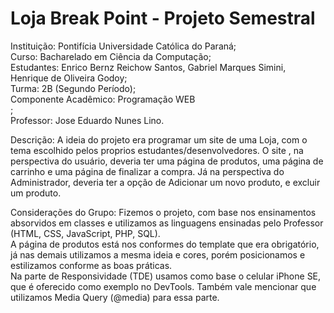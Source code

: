 # Loja Break Point - Projeto Semestral<br>

Instituição: Pontifícia Universidade Católica do Paraná;<br>
Curso: Bacharelado em Ciência da Computação;<br>
Estudantes: Enrico Bernz Reichow Santos, Gabriel Marques Simini, Henrique de Oliveira Godoy;<br>
Turma: 2B (Segundo Período);<br>
Componente Acadêmico: Programação WEB<br>;<br>
Professor: Jose Eduardo Nunes Lino.

Descrição: A ideia do projeto era programar um site de uma Loja, com o tema escolhido pelos proprios estudantes/desenvolvedores. O site , na perspectiva do usuário, deveria ter uma página de produtos, uma página de carrinho e uma página de finalizar a compra. Já na perspectiva do Administrador, deveria ter a opção de Adicionar um novo produto, e excluir um produto.

Considerações do Grupo: Fizemos o projeto, com base nos ensinamentos absorvidos em classes e utilizamos as linguagens ensinadas pelo Professor (HTML, CSS, JavaScript, PHP, SQL).<br>
A página de produtos está nos conformes do template que era obrigatório, já nas demais utilizamos a mesma ideia e cores, porém posicionamos e estilizamos conforme as boas práticas.<br>
Na parte de Responsividade (TDE) usamos como base o celular iPhone SE, que é oferecido como exemplo no DevTools. Também vale mencionar que utilizamos Media Query (@media) para essa parte.

